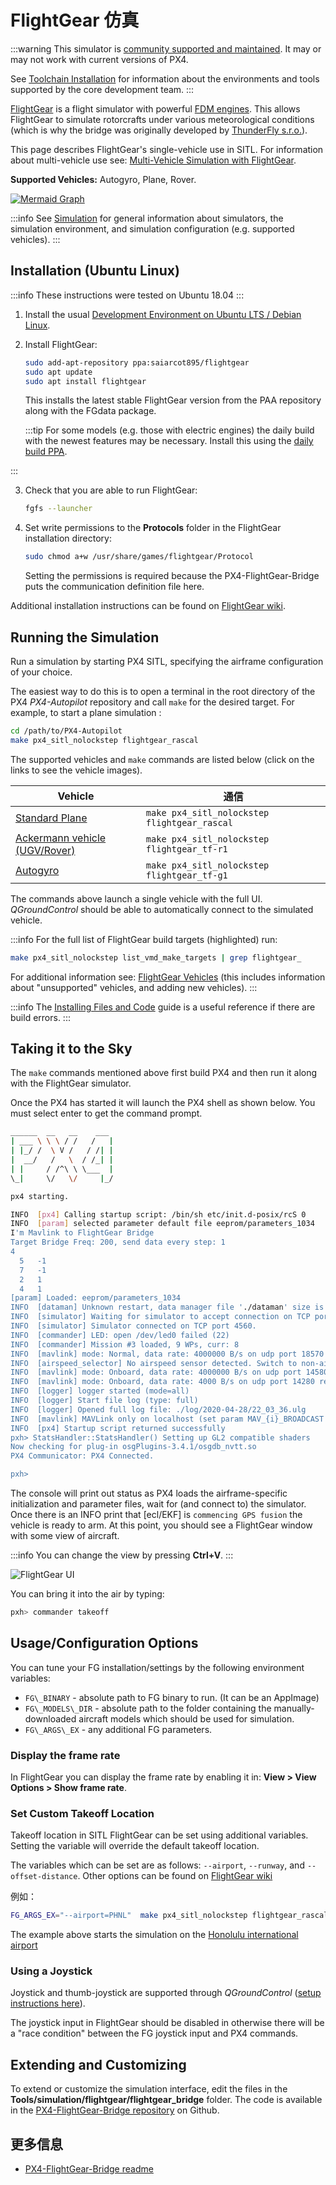 # FlightGear 仿真

:::warning
This simulator is [community supported and maintained](../simulation/community_supported_simulators.md).
It may or may not work with current versions of PX4.

See [Toolchain Installation](../dev_setup/dev_env.md) for information about the environments and tools supported by the core development team.
:::

[FlightGear](https://www.flightgear.org/) is a flight simulator with powerful [FDM engines](http://wiki.flightgear.org/Flight_Dynamics_Model).
This allows FlightGear to simulate rotorcrafts under various meteorological conditions (which is why the bridge was originally developed by [ThunderFly s.r.o.](https://www.thunderfly.cz/)).

This page describes FlightGear's single-vehicle use in SITL.
For information about multi-vehicle use see: [Multi-Vehicle Simulation with FlightGear](../sim_flightgear/multi_vehicle.md).

**Supported Vehicles:** Autogyro, Plane, Rover.

<lite-youtube videoid="iqdcN5Gj4wI" title="[ThunderFly] PX4 SITL with Flightgear, Rascal110 - electric version"/>

[![Mermaid Graph ](https://mermaid.ink/img/eyJjb2RlIjoiZ3JhcGggTFI7XG4gIEZsaWdodEdlYXIgLS0-IEZsaWdodEdlYXItQnJpZGdlO1xuICBGbGlnaHRHZWFyLUJyaWRnZSAtLT4gTUFWTGluaztcbiAgTUFWTGluayAtLT4gUFg0X1NJVEw7XG5cdCIsIm1lcm1haWQiOnsidGhlbWUiOiJkZWZhdWx0In0sInVwZGF0ZUVkaXRvciI6ZmFsc2V9)](https://mermaid-js.github.io/mermaid-live-editor/#/edit/eyJjb2RlIjoiZ3JhcGggTFI7XG4gIEZsaWdodEdlYXIgLS0-IEZsaWdodEdlYXItQnJpZGdlO1xuICBGbGlnaHRHZWFyLUJyaWRnZSAtLT4gTUFWTGluaztcbiAgTUFWTGluayAtLT4gUFg0X1NJVEw7XG5cdCIsIm1lcm1haWQiOnsidGhlbWUiOiJkZWZhdWx0In0sInVwZGF0ZUVkaXRvciI6ZmFsc2V9)

<!-- Original mermaid graph
graph LR;
  FlightGear-- >FlightGear-Bridge;
  FlightGear-Bridge-- >MAVLink;
  MAVLink-- >PX4_SITL;
-->

:::info
See [Simulation](../simulation/index.md) for general information about simulators, the simulation environment, and simulation configuration (e.g. supported vehicles).
:::

## Installation (Ubuntu Linux)

:::info
These instructions were tested on Ubuntu 18.04
:::

1. Install the usual [Development Environment on Ubuntu LTS / Debian Linux](../dev_setup/dev_env_linux_ubuntu.md).

2. Install FlightGear:

   ```sh
   sudo add-apt-repository ppa:saiarcot895/flightgear
   sudo apt update
   sudo apt install flightgear
   ```

   This installs the latest stable FlightGear version from the PAA repository along with the FGdata package.

   :::tip
   For some models (e.g. those with electric engines) the daily build with the newest features may be necessary.
   Install this using the [daily build PPA](https://launchpad.net/~saiarcot895/+archive/ubuntu/flightgear-edge).

:::

3. Check that you are able to run FlightGear:

   ```sh
   fgfs --launcher
   ```

4. Set write permissions to the **Protocols** folder in the FlightGear installation directory:

   ```sh
   sudo chmod a+w /usr/share/games/flightgear/Protocol
   ```

   Setting the permissions is required because the PX4-FlightGear-Bridge puts the communication definition file here.

Additional installation instructions can be found on [FlightGear wiki](http://wiki.flightgear.org/Howto:Install_Flightgear_from_a_PPA).

## Running the Simulation

Run a simulation by starting PX4 SITL, specifying the airframe configuration of your choice.

The easiest way to do this is to open a terminal in the root directory of the PX4 _PX4-Autopilot_ repository and call `make` for the desired target.
For example, to start a plane simulation :

```sh
cd /path/to/PX4-Autopilot
make px4_sitl_nolockstep flightgear_rascal
```

The supported vehicles and `make` commands are listed below (click on the links to see the vehicle images).

| Vehicle                                                                                                      | 通信                                           |
| ------------------------------------------------------------------------------------------------------------ | -------------------------------------------- |
| [Standard Plane](../sim_flightgear/vehicles.md#standard-plane)                                               | `make px4_sitl_nolockstep flightgear_rascal` |
| [Ackermann vehicle (UGV/Rover)](../sim_flightgear/vehicles.md#ackerman-vehicle-ugv-rover) | `make px4_sitl_nolockstep flightgear_tf-r1`  |
| [Autogyro](../sim_flightgear/vehicles.md#autogyro)                                                           | `make px4_sitl_nolockstep flightgear_tf-g1`  |

The commands above launch a single vehicle with the full UI.
_QGroundControl_ should be able to automatically connect to the simulated vehicle.

:::info
For the full list of FlightGear build targets (highlighted) run:

```sh
make px4_sitl_nolockstep list_vmd_make_targets | grep flightgear_
```

For additional information see: [FlightGear Vehicles](../sim_flightgear/vehicles.md) (this includes information about "unsupported" vehicles, and adding new vehicles).
:::

:::info
The [Installing Files and Code](../dev_setup/dev_env.md) guide is a useful reference if there are build errors.
:::

## Taking it to the Sky

The `make` commands mentioned above first build PX4 and then run it along with the FlightGear simulator.

Once the PX4 has started it will launch the PX4 shell as shown below.
You must select enter to get the command prompt.

```sh
______  __   __    ___
| ___ \ \ \ / /   /   |
| |_/ /  \ V /   / /| |
|  __/   /   \  / /_| |
| |     / /^\ \ \___  |
\_|     \/   \/     |_/

px4 starting.

INFO  [px4] Calling startup script: /bin/sh etc/init.d-posix/rcS 0
INFO  [param] selected parameter default file eeprom/parameters_1034
I'm Mavlink to FlightGear Bridge
Target Bridge Freq: 200, send data every step: 1
4
  5   -1
  7   -1
  2   1
  4   1
[param] Loaded: eeprom/parameters_1034
INFO  [dataman] Unknown restart, data manager file './dataman' size is 11798680 bytes
INFO  [simulator] Waiting for simulator to accept connection on TCP port 4560
INFO  [simulator] Simulator connected on TCP port 4560.
INFO  [commander] LED: open /dev/led0 failed (22)
INFO  [commander] Mission #3 loaded, 9 WPs, curr: 8
INFO  [mavlink] mode: Normal, data rate: 4000000 B/s on udp port 18570 remote port 14550
INFO  [airspeed_selector] No airspeed sensor detected. Switch to non-airspeed mode.
INFO  [mavlink] mode: Onboard, data rate: 4000000 B/s on udp port 14580 remote port 14540
INFO  [mavlink] mode: Onboard, data rate: 4000 B/s on udp port 14280 remote port 14030
INFO  [logger] logger started (mode=all)
INFO  [logger] Start file log (type: full)
INFO  [logger] Opened full log file: ./log/2020-04-28/22_03_36.ulg
INFO  [mavlink] MAVLink only on localhost (set param MAV_{i}_BROADCAST = 1 to enable network)
INFO  [px4] Startup script returned successfully
pxh> StatsHandler::StatsHandler() Setting up GL2 compatible shaders
Now checking for plug-in osgPlugins-3.4.1/osgdb_nvtt.so
PX4 Communicator: PX4 Connected.

pxh>
```

The console will print out status as PX4 loads the airframe-specific initialization and parameter files, wait for (and connect to) the simulator.
Once there is an INFO print that [ecl/EKF] is `commencing GPS fusion` the vehicle is ready to arm.
At this point, you should see a FlightGear window with some view of aircraft.

:::info
You can change the view by pressing **Ctrl+V**.
:::

![FlightGear UI](../../assets/simulation/flightgear/flightgearUI.jpg)

You can bring it into the air by typing:

```sh
pxh> commander takeoff
```

## Usage/Configuration Options

You can tune your FG installation/settings by the following environment variables:

- `FG\_BINARY` - absolute path to FG binary to run. (It can be an AppImage)
- `FG\_MODELS\_DIR` - absolute path to the folder containing the manually-downloaded aircraft models which should be used for simulation.
- `FG\_ARGS\_EX` - any additional FG parameters.

<a id="frame_rate"></a>

### Display the frame rate

In FlightGear you can display the frame rate by enabling it in: **View > View Options > Show frame rate**.

### Set Custom Takeoff Location

Takeoff location in SITL FlightGear can be set using additional variables.
Setting the variable will override the default takeoff location.

The variables which can be set are as follows: `--airport`, `--runway`, and `--offset-distance`.
Other options can be found on [FlightGear wiki](http://wiki.flightgear.org/Command_line_options#Initial_Position_and_Orientation)

例如：

```sh
FG_ARGS_EX="--airport=PHNL"  make px4_sitl_nolockstep flightgear_rascal
```

The example above starts the simulation on the [Honolulu international airport](http://wiki.flightgear.org/Suggested_airports)

### Using a Joystick

Joystick and thumb-joystick are supported through _QGroundControl_ ([setup instructions here](../simulation/index.md#joystick-gamepad-integration)).

The joystick input in FlightGear should be disabled in otherwise there will be a "race condition" between the FG joystick input and PX4 commands.

## Extending and Customizing

To extend or customize the simulation interface, edit the files in the **Tools/simulation/flightgear/flightgear_bridge** folder.
The code is available in the [PX4-FlightGear-Bridge repository](https://github.com/ThunderFly-aerospace/PX4-FlightGear-Bridge) on Github.

## 更多信息

- [PX4-FlightGear-Bridge readme](https://github.com/ThunderFly-aerospace/PX4-FlightGear-Bridge)
